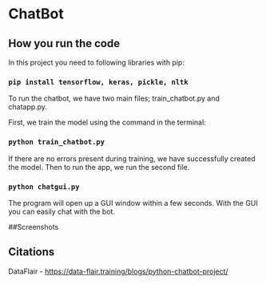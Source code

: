 # ChatBot

## How you run the code
  
  In this project you need to following libraries with pip: 
  
  ### `pip install tensorflow, keras, pickle, nltk`
  
  To run the chatbot, we have two main files; train_chatbot.py and chatapp.py.
  
  First, we train the model using the command in the terminal:
   ### `python train_chatbot.py`
  
  If there are no errors present during training, we have successfully created the model. Then to run the app, we run the second file.
  ### `python chatgui.py`
  
  The program will open up a GUI window within a few seconds. With the GUI you can easily chat with the bot.
  
 
##Screenshots

## Citations
 DataFlair - https://data-flair.training/blogs/python-chatbot-project/

 
